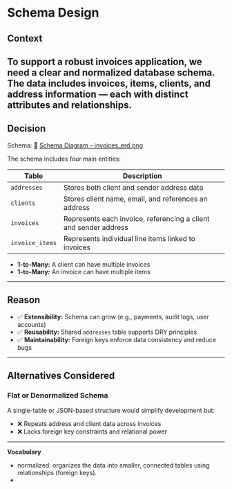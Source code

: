 # Schema Design

## Context

To support a robust invoices application, we need a clear and normalized database schema.
The data includes invoices, items, clients, and address information — each with distinct attributes and relationships.
---

## Decision

Schema:
📎 [Schema Diagram – invoices_erd.png](sandbox:/mnt/data/invoices_erd.png)

The schema includes four main entities:

| Table           | Description                                                 |
|------------------|-------------------------------------------------------------|
| `addresses`     | Stores both client and sender address data                   |
| `clients`       | Stores client name, email, and references an address         |
| `invoices`      | Represents each invoice, referencing a client and sender address |
| `invoice_items` | Represents individual line items linked to invoices         |

- **1-to-Many:** A client can have multiple invoices
- **1-to-Many:** An invoice can have multiple items

---

## Reason

- ✅ **Extensibility:** Schema can grow (e.g., payments, audit logs, user accounts)
- ✅ **Reusability:** Shared `addresses` table supports DRY principles
- ✅ **Maintainability:** Foreign keys enforce data consistency and reduce bugs

---

## Alternatives Considered

### Flat or Denormalized Schema

A single-table or JSON-based structure would simplify development but:

- ❌ Repeats address and client data across invoices
- ❌ Lacks foreign key constraints and relational power

---

**Vocabulary**
- normalized: organizes the data into smaller, connected tables using relationships (foreign keys).
- 